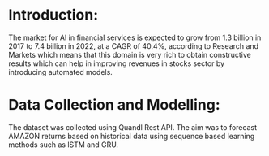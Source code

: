 # Introduction:

The market for AI in financial services is expected to grow from 1.3 billion in 2017 to 7.4 billion in 2022, at a CAGR of 40.4%, according to Research and Markets which means that this domain is very rich to obtain constructive results which can help in improving revenues in stocks sector by introducing automated models. 
# Data Collection and Modelling:
The dataset was collected using Quandl Rest API. The aim was to forecast AMAZON returns based on historical data using sequence based learning methods such as lSTM and GRU.
